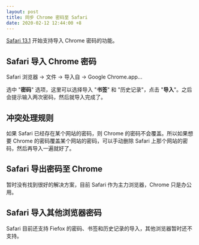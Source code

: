 ```yaml
---
layout: post
title: 同步 Chrome 密码至 Safari
date: 2020-02-12 12:44:00 +8
---
```


[Safari 13.1](https://developer.apple.com/documentation/safari_release_notes/safari_13_1_beta_release_notes) 开始支持导入 Chrome 密码的功能。

<!--excerpt-->

## Safari 导入 Chrome 密码

Safari 浏览器 → 文件 → 导入自 → Google Chrome.app...

选中 "**密码**" 选项，这里可以选择导入 "**书签**" 和 "历史记录"，点击 "**导入**"。之后会提示输入两次密码，然后就导入完成了。

## 冲突处理规则

如果 Safari 已经存在某个网站的密码，则 Chrome 的密码不会覆盖。所以如果想要 Chrome 的密码覆盖某个网站的密码，可以手动删除 Safari 上那个网站的密码，然后再导入一遍就好了。

## Safari 导出密码至 Chrome

暂时没有找到很好的解决方案，目前 Safari 作为主力浏览器，Chrome 只是办公用。

## Safari 导入其他浏览器密码

Safari 目前还支持 Fiefox 的密码、书签和历史记录的导入，其他浏览器暂时还不支持。
